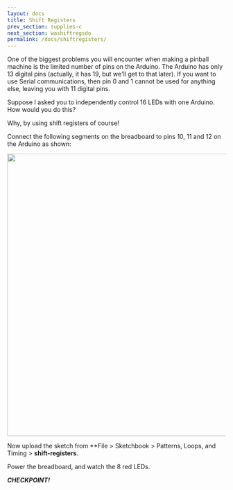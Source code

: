 ```yaml
---
layout: docs
title: Shift Registers
prev_section: supplies-c
next_section: washiftregsdo 
permalink: /docs/shiftregisters/
---
```


One of the biggest problems you will encounter when making a pinball
machine is the limited number of pins on the Arduino. The Arduino has
only 13 digital pins (actually, it has 19, but we'll get to that
later). If you want to use Serial communications, then pin 0 and 1
cannot be used for anything else, leaving you with 11 digital pins.

Suppose I asked you to independently control 16 LEDs with one
Arduino. How would you do this?

Why, by using shift registers of course!

Connect the following segments on the breadboard to pins 10, 11 and 12
on the Arduino as shown:

<img src="{{ site.baseurl }}/img/c-shiftreg-highlights-close-4.png" style="width: 650px"/>

Now upload the sketch from **File > Sketchbook > Patterns, Loops, and Timing > **shift-registers**.

Power the breadboard, and watch the 8 red LEDs.

**_CHECKPOINT!_**


